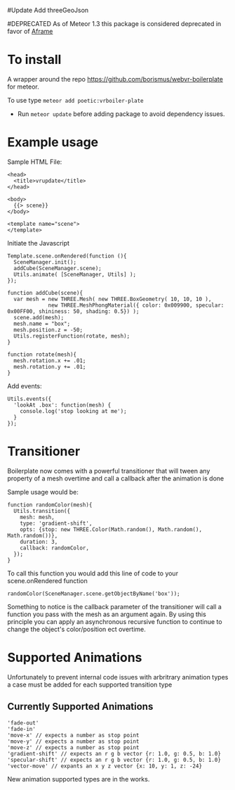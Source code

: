 #Update
Add threeGeoJson

#DEPRECATED
As of Meteor 1.3 this package is considered deprecated in favor of [Aframe](https://aframe.io/)

# To install
A wrapper around the repo https://github.com/borismus/webvr-boilerplate for meteor.

To use type `meteor add poetic:vrboiler-plate`
  * Run `meteor update` before adding package to avoid dependency issues.

# Example usage

Sample HTML File:
```
<head>
  <title>vrupdate</title>
</head>

<body>
  {{> scene}}
</body>

<template name="scene">
</template>
```

Initiate the Javascript
```
Template.scene.onRendered(function (){
  SceneManager.init();
  addCube(SceneManager.scene);
  Utils.animate( [SceneManager, Utils] );
});

function addCube(scene){
  var mesh = new THREE.Mesh( new THREE.BoxGeometry( 10, 10, 10 ),
             new THREE.MeshPhongMaterial({ color: 0x009900, specular: 0x00FF00, shininess: 50, shading: 0.5}) );
  scene.add(mesh);
  mesh.name = "box";
  mesh.position.z = -50;
  Utils.registerFunction(rotate, mesh);
}

function rotate(mesh){
  mesh.rotation.x += .01;
  mesh.rotation.y += .01;
}
```

Add events:
```
Utils.events({
  'lookAt .box': function(mesh) {
    console.log('stop looking at me');
  }
});
```

# Transitioner

Boilerplate now comes with a powerful transitioner that will tween any property of a mesh overtime and call a callback after the animation is done

Sample usage would be:
```
function randomColor(mesh){
  Utils.transition({
    mesh: mesh,
    type: 'gradient-shift',
    opts: {stop: new THREE.Color(Math.random(), Math.random(), Math.random())},
    duration: 3,
    callback: randomColor,
  });
}
```

To call this function you would add this line of code to your scene.onRendered function
```
randomColor(SceneManager.scene.getObjectByName('box'));
```

Something to notice is the callback parameter of the transitioner will call a function you pass with the mesh as an argument again. By using this principle you can apply an asynchronous recursive function to continue to change the object's color/position ect overtime.

# Supported Animations

Unfortunately to prevent internal code issues with arbritrary animation types a case must be added for each supported transition type

## Currently Supported Animations

```
'fade-out'
'fade-in'
'move-x' // expects a number as stop point
'move-y' // expects a number as stop point
'move-z' // expects a number as stop point
'gradient-shift' // expects an r g b vector {r: 1.0, g: 0.5, b: 1.0}
'specular-shift' // expects an r g b vector {r: 1.0, g: 0.5, b: 1.0}
'vector-move' // expants an x y z vector {x: 10, y: 1, z: -24}
```

New animation supported types are in the works.
